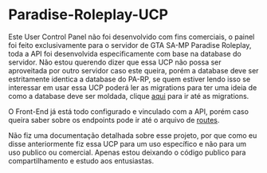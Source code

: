 # Paradise-Roleplay-UCP

Este User Control Panel não foi desenvolvido com fins comerciais, o painel foi feito exclusivamente para o servidor de GTA SA-MP Paradise Roleplay, toda a API foi desenvolvida especificamente com base na database do servidor.
Não estou querendo dizer que essa UCP não possa ser aproveitada por outro servidor caso este queira, porém a database deve ser estritamente identica a database do PA-RP, se quem estiver lendo isso se interessar em usar essa UCP poderá ler 
as migrations para ter uma ideia de como a database deve ser moldada, clique <a href="https://github.com/ellivelton-narciso/Paradise-Roleplay-UCP/tree/desenvolvimento/api/database/migrations" target="_blank">aqui</a> para ir até as migrations.

O Front-End já está todo configurado e vinculado com a API, porém caso queira saber sobre os endpoints pode ir até o arquivo de <a href="https://github.com/ellivelton-narciso/Paradise-Roleplay-UCP/blob/desenvolvimento/api/start/routes.ts" target="_blank">routes</a>.

Não fiz uma documentação detalhada sobre esse projeto, por que como eu disse anteriormente fiz essa UCP para um uso específico e não para um uso publico ou comercial. Apenas estou deixando o código publico para compartilhamento e estudo aos entusiastas.
